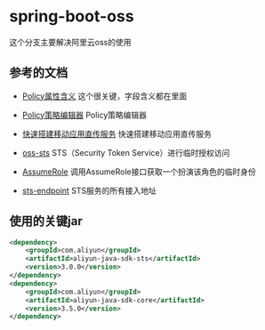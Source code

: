 # spring-boot-oss

  这个分支主要解决阿里云oss的使用

## 参考的文档

* [Policy属性含义](https://help.aliyun.com/document_detail/100680.html?spm=a2c4g.11186623.2.8.320841f0tGGFLR#h2-url-7) 这个很关键，字段含义都在里面

* [Policy策略编辑器](http://gosspublic.alicdn.com/ram-policy-editor/index.html?spm=a2c4g.11186623.2.10.3a8f3eb10uleqj) Policy策略编辑器

* [快速搭建移动应用直传服务](https://help.aliyun.com/document_detail/31920.html?spm=a2c4g.11186623.6.1378.1b307d43Se1NJZ) 快速搭建移动应用直传服务

* [oss-sts](https://help.aliyun.com/document_detail/100624.html?spm=5176.10695662.1996646101.searchclickresult.64e0515aCLJzVr) STS（Security Token Service）进行临时授权访问

* [AssumeRole](https://helpcdn.aliyun.com/document_detail/28763.html?spm=a2c4g.11186623.2.16.481e7074k4fkgq#reference-clc-3sv-xdb) 调用AssumeRole接口获取一个扮演该角色的临时身份

* [sts-endpoint](https://helpcdn.aliyun.com/document_detail/66053.html?spm=a2c4g.11186623.2.15.481e7074bRCZ8B#reference-sdg-3pv-xdb) STS服务的所有接入地址

## 使用的关键jar

```xml
<dependency>
    <groupId>com.aliyun</groupId>
    <artifactId>aliyun-java-sdk-sts</artifactId>
    <version>3.0.0</version>
</dependency>
<dependency>
    <groupId>com.aliyun</groupId>
    <artifactId>aliyun-java-sdk-core</artifactId>
    <version>3.5.0</version>
</dependency>
```